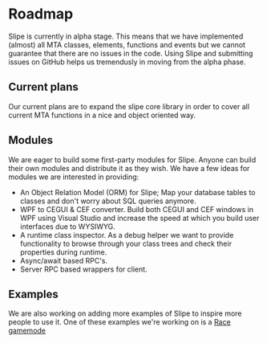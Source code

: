 # Roadmap
Slipe is currently in alpha stage. This means that we have implemented (almost) all MTA classes, elements, functions and events but we cannot guarantee that there are no issues in the code. Using Slipe and submitting issues on GitHub helps us tremendusly in moving from the alpha phase. 

## Current plans
Our current plans are to expand the slipe core library in order to cover all current MTA functions in a nice and object oriented way. 

## Modules
We are eager to build some first-party modules for Slipe. Anyone can build their own modules and distribute it as they wish. We have a few ideas for modules we are interested in providing:

 - An Object Relation Model (ORM) for Slipe; Map your database tables to classes and don't worry about SQL queries anymore.
 - WPF to CEGUI & CEF converter. Build both CEGUI and CEF windows in WPF using Visual Studio and increase the speed at which you build user interfaces due to WYSIWYG.
 - A runtime class inspector. As a debug helper we want to provide functionality to browse through your class trees and check their properties during runtime.
 - Async/await based RPC's.
 - Server RPC based wrappers for client.

## Examples
We are also working on adding more examples of Slipe to inspire more people to use it. One of these examples we're working on is a [Race gamemode](https://github.com/mta-slipe/Slipe-race)